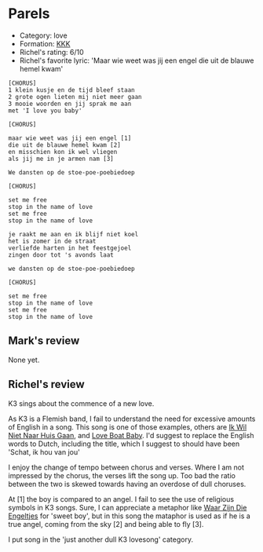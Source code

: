 # Parels

 * Category: love
 * Formation: [KKK](Kkk.md)
 * Richel's rating: 6/10
 * Richel's favorite lyric: 'Maar wie weet was jij een engel die uit de blauwe hemel kwam'


```
[CHORUS]
1 klein kusje en de tijd bleef staan
2 grote ogen lieten mij niet meer gaan
3 mooie woorden en jij sprak me aan
met 'I love you baby'

[CHORUS]

maar wie weet was jij een engel [1]
die uit de blauwe hemel kwam [2]
en misschien kon ik wel vliegen
als jij me in je armen nam [3]

We dansten op de stoe-poe-poebiedoep

[CHORUS]

set me free
stop in the name of love
set me free
stop in the name of love

je raakt me aan en ik blijf niet koel
het is zomer in de straat
verliefde harten in het feestgejoel
zingen door tot 's avonds laat

we dansten op de stoe-poe-poebiedoep

[CHORUS]

set me free
stop in the name of love
set me free
stop in the name of love
```

## Mark's review

None yet.

## Richel's review

K3 sings about the commence of a new love.

As K3 is a Flemish band, I fail to understand the need
for excessive amounts of English in a song. This
song is one of those examples, others are
[Ik Wil Niet Naar Huis Gaan](IkWilNietNaarHuisGaan.md),
and [Love Boat Baby](LoveBoatBaby.md). I'd suggest to 
replace the English words to Dutch, including the title,
which I suggest to should have been 'Schat, ik hou van jou'

I enjoy the change of tempo between chorus and verses.
Where I am not impressed by the chorus, the verses lift
the song up. Too bad the ratio between the two is skewed
towards having an overdose of dull choruses.

At [1] the boy is compared to an angel. I fail to see
the use of religious symbols in K3 songs. Sure, I can appreciate
a metaphor like [Waar Zijn Die Engeltjes](WaarZijnDieEngeltjes.md)
for 'sweet boy', but in this song the mataphor is used as if he
is a true angel, coming from the sky [2] and being able to fly [3].

I put song in the 'just another dull K3 lovesong' category.
